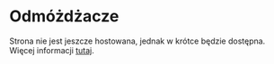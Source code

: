 # Odmóżdżacze

Strona nie jest jeszcze hostowana, jednak w krótce będzie dostępna. Więcej informacji [tutaj](https://github.com/odmozdzacze/odmozdzacze).
